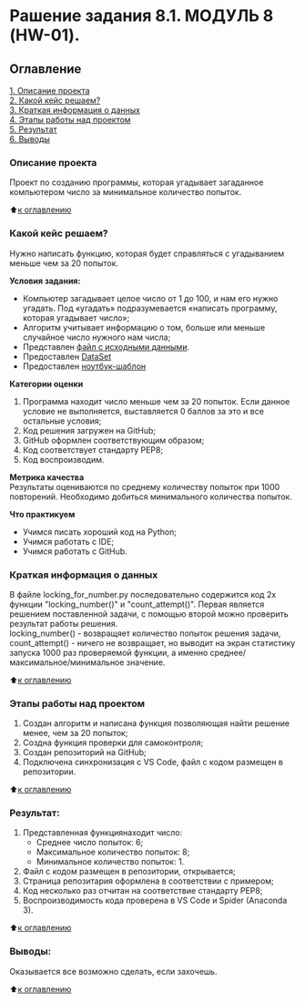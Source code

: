 # Рашение задания 8.1. МОДУЛЬ 8 (HW-01).

## Оглавление  
[1. Описание проекта](https://github.com/Jopel003/My_homework/tree/main/2.%20PROJECT-1/README.md#Описание-проекта)  
[2. Какой кейс решаем?](https://github.com/Jopel003/My_homework/tree/main/2.%20PROJECT-1/README.md#Какой-кейс-решаем)  
[3. Краткая информация о данных](https://github.com/Jopel003/My_homework/tree/main/2.%20PROJECT-1/README.md#Краткая-информация-о-данных)  
[4. Этапы работы над проектом](https://github.com/Jopel003/My_homework/tree/main/2.%20PROJECT-1/README.md#Этапы-работы-над-проектом)  
[5. Результат](https://github.com/Jopel003/My_homework/tree/main/2.%20PROJECT-1README.md#Результат)  
[6. Выводы](https://github.com/Jopel003/My_homework/tree/main/2.%20PROJECT-1/README.md#Выводы)     

### Описание проекта    
Проект по созданию программы, которая угадывает загаданное компьютером число за минимальное количество попыток.

:arrow_up:[к оглавлению](https://github.com/Jopel003/My_homework/tree/main/2.%20PROJECT-1/README.md#Оглавление)


### Какой кейс решаем?    
Нужно написать функцию, которая будет справляться с угадыванием меньше чем за 20 попыток.

**Условия задания:**  
- Компьютер загадывает целое число от 1 до 100, и нам его нужно угадать. Под «угадать» подразумевается «написать программу, которая угадывает число»;
- Алгоритм учитывает информацию о том, больше или меньше случайное число нужного нам числа;
- Представлен [файл с исходными данными](https://drive.google.com/file/d/1Kb78mAWYKcYlellTGhIjPI-bCcKbGuTn/view?usp=sharing).
- Предоставлен [DataSet](https://drive.google.com/file/d/1Kb78mAWYKcYlellTGhIjPI-bCcKbGuTn/view?usp=sharing)
- Предоставлен [ноутбук-шаблон](https://lms.skillfactory.ru/assets/courseware/v1/1577d067038f8073197105c174f05822/asset-v1:SkillFactory+DSPR-2.0+14JULY2021+type@asset+block/Project-1._%D0%9D%D0%BE%D1%83%D1%82%D0%B1%D1%83%D0%BA-%D1%88%D0%B0%D0%B1%D0%BB%D0%BE%D0%BD.ipynb)

**Категории оценки**
1. Программа находит число меньше чем за 20 попыток. Если данное условие не выполняется, выставляется 0 баллов за это и все остальные условия;
2. Код решения загружен на GitHub;
3. GitHub оформлен соответствующим образом;
4. Код соответствует стандарту PEP8;
5. Код воспроизводим.

**Метрика качества**     
Результаты оцениваются по среднему количеству попыток при 1000 повторений. Необходимо добиться минимального количества попыток.

**Что практикуем**     
- Учимся писать хороший код на Python;
- Учимся работать с IDE;
- Учимся работать с GitHub.


### Краткая информация о данных
В файле locking_for_number.py последовательно содержится код 2х функции "locking_number()" и "count_attempt()". Первая является решением поставленной задачи, с помощью второй можно проверить результат работы решения.    
locking_number() - возвращяет количество попыток решения задачи,   
count_attempt() - ничего не возвращает, но выводит на экран статистику запуска 1000 раз проверяемой функции, а именно среднее/максимальное/минимальное значение.
  
:arrow_up:[к оглавлению](https://github.com/Jopel003/My_homework/tree/main/2.%20PROJECT-1/README.md#Оглавление)


### Этапы работы над проектом  
1. Создан алгоритм и написана функция позволяющая найти решение менее, чем за 20 попыток;
2. Создна функция проверки для самоконтроля;
3. Создан репозиторий на GitHub;
4. Подключена синхронизация с VS Code, файл с кодом размещен в репозитории.

:arrow_up:[к оглавлению](https://github.com/Jopel003/My_homework/tree/main/2.%20PROJECT-1/README.md#Оглавление)


### Результат:  
   1. Представленная функциянаходит число:
      - Среднее число попыток: 6;
      - Максимальное количество попыток: 8;
      - Минимальное количество попыток: 1.
   2. Файл с кодом размещен в репозитории, открывается;
   3. Страница репозитария оформлена в соответствии с примером;
   4. Код несколько раз отчитан на соответствие стандарту PEP8;
   5. Воспроизводимость кода проверена в VS Code и Spider (Anaconda 3).

:arrow_up:[к оглавлению](https://github.com/Jopel003/My_homework/tree/main/2.%20PROJECT-1/README.md#Оглавление)


### Выводы:  
Оказывается все возможно сделать, если захочешь.

:arrow_up:[к оглавлению](https://github.com/Jopel003/My_homework/tree/main/2.%20PROJECT-1/README.md#Оглавление)
